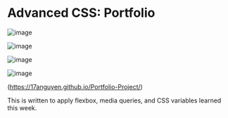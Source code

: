 # Advanced CSS: Portfolio
![image](https://user-images.githubusercontent.com/43556891/228401745-48f4a105-590b-4abf-ac01-38e053f7887a.png)

![image](https://user-images.githubusercontent.com/43556891/228398887-d8a8123f-ccdc-418f-a4fd-8b04b076f595.png)

![image](https://user-images.githubusercontent.com/43556891/228401836-943f1fae-2af8-4200-b8b2-2ef1b9aba45f.png)

![image](https://user-images.githubusercontent.com/43556891/228406021-f23a4ee9-dbc6-4000-8956-a7f20d36ab75.png)



(https://17anguyen.github.io/Portfolio-Project/)


This is written to apply flexbox, media queries, and CSS variables learned this week.
